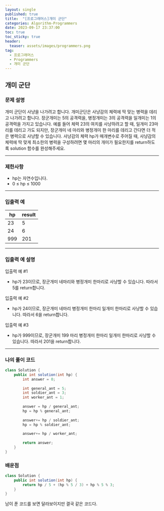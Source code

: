 ```yaml
---
layout: single
published: true
title:  "[프로그래머스]개미 군단"
categories: Algorithm-Programmers
date: 2023-09-17 23:37:00
toc: true
toc_sticky: true
header:
  teaser: assets/images/programmers.png
tag:   
  - 프로그래머스
  - Programmers
  - 개미 군단
---
```


## 개미 군단

### 문제 설명

개미 군단이 사냥을 나가려고 합니다. 개미군단은 사냥감의 체력에 딱 맞는 병력을 데리고 나가려고 합니다. 장군개미는 5의 공격력을, 병정개미는 3의 공격력을 일개미는 1의 공격력을 가지고 있습니다. 예를 들어 체력 23의 여치를 사냥하려고 할 때, 일개미 23마리를 데리고 가도 되지만, 장군개미 네 마리와 병정개미 한 마리를 데리고 간다면 더 적은 병력으로 사냥할 수 있습니다. 사냥감의 체력 hp가 매개변수로 주어질 때, 사냥감의 체력에 딱 맞게 최소한의 병력을 구성하려면 몇 마리의 개미가 필요한지를 return하도록 solution 함수를 완성해주세요.

----------------

### 제한사항

* hp는 자연수입니다.
* 0 ≤ hp ≤ 1000



----------------

### 입출력 예


|hp	|result|
|---|---|
|23	|5|
|24	|6|
|999	|201|
  
----------------
### 입출력 예 설명

입출력 예 #1  

* hp가 23이므로, 장군개미 네마리와 병정개미 한마리로 사냥할 수 있습니다. 따라서 5를 return합니다.
  

입출력 예 #2  

* hp가 24이므로, 장군개미 네마리 병정개미 한마리 일개미 한마리로 사냥할 수 있습니다. 따라서 6을 return합니다.
  
입출력 예 #3  

* hp가 999이므로, 장군개미 199 마리 병정개미 한마리 일개미 한마리로 사냥할 수 있습니다. 따라서 201을 return합니다.


----------------

### 나의 풀이 코드

```java
class Solution {
    public int solution(int hp) {
        int answer = 0;
        
        int general_ant = 5;
        int soldier_ant = 3;
        int worker_ant = 1;
        
        answer = hp / general_ant;
        hp = hp % general_ant;
        
        answer+= hp / soldier_ant;
        hp = hp % soldier_ant;
        
        answer+= hp / worker_ant; 
        
        return answer;
    }
}
```
<p>

</p>




### 배운점

```java
class Solution {
    public int solution(int hp) {
        return hp / 5 + (hp % 5 / 3) + hp % 5 % 3;
    }
}
```

<p>
남이 푼 코드를 보면 달라보이지만 결국 같은 코드다.
</p>
